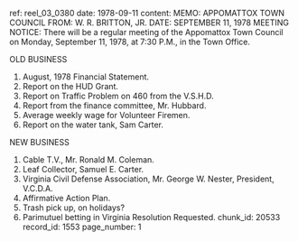 ref: reel_03_0380
date: 1978-09-11
content: MEMO: APPOMATTOX TOWN COUNCIL
FROM: W. R. BRITTON, JR.
DATE: SEPTEMBER 11, 1978
MEETING NOTICE: There will be a regular meeting of the Appomattox Town Council on Monday, September 11, 1978, at 7:30 P.M., in the Town Office.

OLD BUSINESS
1. August, 1978 Financial Statement.
2. Report on the HUD Grant.
3. Report on Traffic Problem on 460 from the V.S.H.D.
4. Report from the finance committee, Mr. Hubbard.
5. Average weekly wage for Volunteer Firemen.
6. Report on the water tank, Sam Carter.

NEW BUSINESS
1. Cable T.V., Mr. Ronald M. Coleman.
2. Leaf Collector, Samuel E. Carter.
3. Virginia Civil Defense Association, Mr. George W. Nester, President, V.C.D.A.
4. Affirmative Action Plan.
5. Trash pick up, on holidays?
6. Parimutuel betting in Virginia Resolution Requested.
chunk_id: 20533
record_id: 1553
page_number: 1

